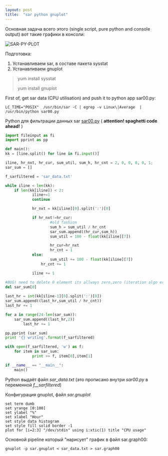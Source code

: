 ```yaml
---
layout: post
title:  "sar python gnuplot"
---
```


Основная задача всего этого (single script, pure python and console output) вот такие графики в консоли:

![SAR-PY-PLOT](https://joingig.github.io/images/sar-py-00.jpg)

Подготовка:

1. Устанавливаем sar, в составе пакета sysstat
1. Устанавливаем gnuplot

> yum install sysstat
>
> yum install gnuplot
        

First of, get sar data (CPU utilisation) and push it to python app sar00.py:

    LC_TIME="POSIX"  /usr/bin/sar -C | egrep -v Linux\|Average  | /usr/bin/python sar00.py

Python для фильтрации данных sar [sar00.py](https://github.com/joingig/joingig.github.io/blob/master/sar00.py) ( **attention! spaghetti code ahead!** )


```python
import fileinput as fi
import pprint as pp

def main():
kk = [line.split() for line in fi.input()]

iline, hr_nxt, hr_cur, sum_util, sum_h, hr_cnt = 2, 0, 0, 0, 0, 1;
sar_sum = []

f_sarfiltered = 'sar_data.txt'

while iline < len(kk):
	if len(kk[iline]) < 2:
        	iline+=1
        	continue

        	hr_nxt = kk[iline][0].split(':')[0]

        	if hr_nxt!=hr_cur:
            		#old fashion
            		sum_h = sum_util / hr_cnt
            		sar_sum.append((hr_cur,sum_h))
            		sum_util = 100 - float(kk[iline][7])

            		hr_cur=hr_nxt
            		hr_cnt = 1
        	else:
            		sum_util += 100 - float(kk[iline][7])
           		hr_cnt += 1

       	 	iline += 1

#BUG! need to delete 0 element its allways zero,zero (iteration algo error)
del sar_sum[0]
    
last_hr = int(kk[iline-1][0].split(':')[0])
sar_sum.append((last_hr,sum_util / hr_cnt))
last_hr += 1

for a in range(24-len(sar_sum)):
	sar_sum.append((last_hr,2))
        last_hr += 1

pp.pprint (sar_sum)
print '{} writing'.format(f_sarfiltered)

with open(f_sarfiltered, 'w') as f:
	for item in sar_sum:
        	print >> f, item[0],item[1]

if __name__ == "__main__":
	main()
```

Python выдаёт файл *sar_data.txt* (это прописано внутри *sar00.py* в переменной *f__sarfiltered*)

Конфигурация gnuplot, файл *sar.gnuplot*

    set term dumb
    set yrange [0:100]
    set ylabel "%"
    set xlabel "Hour"
    set style data histogram
    set style fill solid border -1
    plot for [i=2:3] "/dev/stdin" using i:xtic(1) title "CPU usage"

Основной pipeline который "нарисует" график в файл sar.graph00:

    gnuplot -p sar.gnuplot < sar_data.txt > sar.graph00
